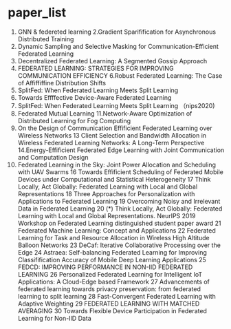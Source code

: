 # paper_list

1. GNN & federeted learning
2.Gradient Sparifification for Asynchronous Distributed Training
3. Dynamic Sampling and Selective Masking for Communication-Efficient Federated Learning
4. Decentralized Federated Learning: A Segmented Gossip Approach
5. FEDERATED LEARNING: STRATEGIES FOR IMPROVING COMMUNICATION EFFICIENCY
6.Robust Federated Learning: The Case of Affiffiffine Distribution Shifts
7. SplitFed: When Federated Learning Meets Split Learning
8. Towards Effffective Device-Aware Federated Learning
9. SplitFed: When Federated Learning Meets Split Learning （nips2020)
10. Federated Mutual Learning
11.Network-Aware Optimization of Distributed Learning for Fog Computing
12. On the Design of Communication Effificient Federated Learning over Wireless Networks
13 Client Selection and Bandwidth Allocation in Wireless Federated Learning Networks: A
Long-Term Perspective
14.Energy-Effificient Federated Edge Learning with Joint Communication and Computation Design
15. Federated Learning in the Sky: Joint Power Allocation and Scheduling with UAV Swarms
16 Towards Effificient Scheduling of Federated Mobile Devices under Computational and Statistical Heterogeneity
17 Think Locally, Act Globally: Federated Learning with Local and Global Representations
18 Three Approaches for Personalization with Applications to Federated Learning
19 Overcoming Noisy and Irrelevant Data in Federated Learning
20 (*) Think Locally, Act Globally: Federated Learning with Local and Global Representations. NeurIPS 2019 Workshop on Federated Learning distinguished student paper award
21 Federated Machine Learning: Concept and Applications
22 Federated Learning for Task and Resource Allocation in Wireless High Altitude Balloon Networks
23 DeCaf: Iterative Collaborative Processing over the Edge
24 Astraea: Self-balancing Federated Learning for Improving Classifification Accuracy of Mobile Deep Learning Applications
25 FEDCD: IMPROVING PERFORMANCE IN NON-IID FEDERATED LEARNING
26 Personalized Federated Learning for Intelligent IoT Applications: A Cloud-Edge based Framework
27 Advancements of federated learning towards privacy preservation: from federated learning to split learning
28 Fast-Convergent Federated Learning with Adaptive Weighting
29 FEDERATED LEARNING WITH MATCHED AVERAGING
30 Towards Flexible Device Participation in Federated Learning for Non-IID Data
